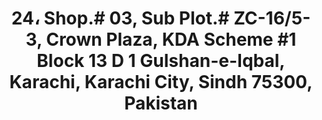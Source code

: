---
title: "# 24، Shop.# 03, Sub Plot.# ZC-16/5-3, Crown Plaza, KDA Scheme #1 Block 13 D 1 Gulshan-e-Iqbal, Karachi, Karachi City, Sindh 75300, Pakistan"
url: /karachi/24-shop-03-sub-plot-zc-16-5-3-crown-plaza-kda-scheme-1-block-13-d-1-gulshan-e-iqbal-karachi-karachi-city-sindh-75300-pakistan/
shop: shop
---